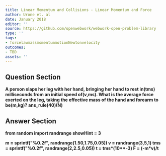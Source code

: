 ```yaml
---
title: Linear Momentum and Collisions - Linear Momentum and Force
author: Urone et. al
date: January 2018
editor: ''
source: https://github.com/openwebwork/webwork-open-problem-library
type: ''
tags:
- forcelawmassmomentummotionNewtonvelocity
outcomes:
- TBD
assets: ''
---
```


## Question Section 

<b>
A person slaps her leg with her hand, bringing her hand to rest in(tms) milliseconds
from an initial speed of(v,ms). What is the average force exerted on the leg, taking the effective mass of the hand and forearm to be(m,kg)?
ans_rule(40)(N)



## Answer Section

from random import randrange
showHint = 3

m = sprintf("%0.2f", randrange(1.50,1.75,0.05))
v = randrange(3,5,1)
tms = sprintf("%0.2f", randrange(2,2.5,0.05))
t = tms*(10**-3)
F = (-m*v)/t